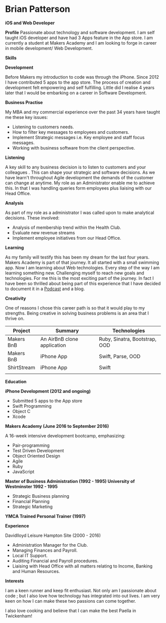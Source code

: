 # Brian Patterson



**iOS and Web Developer**

**Profile**
Passionate about technology and software development.  I am self taught iOS developer and have had 3 Apps feature in the App store.  I am currently a student at Makers Academy and I am looking to forge in career in mobile development/ Web Development.  

**Skills**

**Development**

Before Makers my introduction to code was through the iPhone. Since 2012 I have contributed 5 apps to the app store.  The process of creation and development felt empowering and self fulfilling. Little did I realise 4 years later that I would be embarking on a career in Software Development.

**Business Practise**

My MBA and my commercial experience over the past 34 years have taught me these key issues:  

- Listening to customers needs.
- How to filter key messages to employees and customers.
- Implement Strategic messages i.e. Key employee and staff focus messages.
- Working with business software from the client perspective.

**Listening**

A key skill to any business  decision is to listen to customers and your colleagues .  This can shape your strategic and software decisions.  As we have learn&#39;t throughout Agile development the demands of the customer can change at anytime. My role as an Administrator enable me to achieve this. In that I was handling queries form employees plus liaising with our Head Office.

**Analysis**

As part of my role as a administrator I was called upon to make analytical decisions. These involved:

- Analysis of membership trend within the Health Club.
- Evaluate new revenue streams
- Implement employee initiatives from our Head Office.

**Learning**

As my family will testify this has been my dream for the last four years.  Makers Academy is part of that journey. It all started with a small swimming app. Now I am learning about Web technologies.  Every step of the way I am learning something new.  Challenging myself to reach new goals and technologies.  For me this is the most exciting part of the journey. In fact I have been so thrilled about being part of this experience that I have decided to document it in a [Podcast](http://codecastmakers.libsyn.com/rss) and a blog.

**Creativity**

One of reasons I chose this career path is so that it would play to my strengths.  Being creative in solving business problems is an area that I thrive on.

| Project | Summary | Technologies |
| --- | --- | --- |
| Makers BnB | An AirBnB clone application | Ruby, Sinatra, Bootstrap, OOD |
| Makers BnB | iPhone App | Swift, Parse, OOD |
| ShirtStream | iPhone App | Swift |
|   |   |   |

**Education**

**iPhone Development (2012 and ongoing)**

- Submitted 5 apps to the App store
- Swift Programming
- Object C
- Xcode

**Makers Academy (June 2016 to September 2016)**

A 16-week intensive development bootcamp, emphasizing:

- Pair-programming
- Test Driven Development
- Object Oriented Design
- Agile
- Ruby
- JavaScript

**Master of Business Administration (1992 - 1995) University of Westminster 1992 - 1995**

- Strategic Business planning
- Financial Planning
- Strategic Marketing

**YMCA Trained Personal Trainer (1997)**

**Experience**

Davidlloyd Leisure Hampton Site (2000 - 2016)

- Administration Manager for the Club.
- Managing Finances and Payroll.
- Local IT Support.
- Auditing Financial and Payroll procedures.
- Liaising with Head Office with all matters relating to Income, Banking and Human Resources.

**Interests**

I am a keen runner and keep fit enthusiast. Not only am I passionate about code ; but I also love how technology has integrated into out lives.  I am very keen on how I can make these two passions can come together.

I also love cooking and believe that I can make the best Paella in Twickenham!
